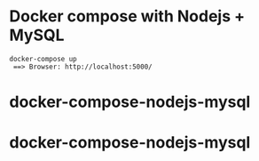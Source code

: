 # Docker compose with Nodejs + MySQL

```
docker-compose up
 ==> Browser: http://localhost:5000/
```

# docker-compose-nodejs-mysql
# docker-compose-nodejs-mysql
